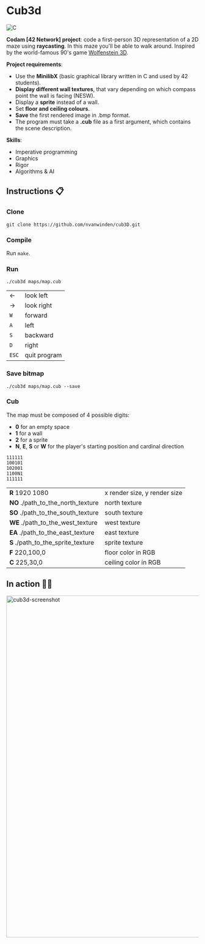 # Cub3d

![C](https://img.shields.io/badge/c-%2300599C.svg?style=for-the-badge&logo=c&logoColor=white)

**Codam [42 Network] project**: code a first-person 3D representation of a 2D maze using **raycasting**. In this maze you'll be able to walk around. Inspired by the world-famous 90's game [Wolfenstein 3D](http://users.atw.hu/wolf3d/).

__Project requirements__:

- Use the **MinilibX** (basic graphical library written in C and used by 42 students).
- **Display different wall textures**, that vary depending on which compass point the wall is facing (NESW).
- Display a **sprite** instead of a wall.
- Set **floor and ceiling colours**.
- **Save** the first rendered image in .bmp format.
- The program must take a **.cub** file as a first argument, which contains the scene description.

__Skills__:

- Imperative programming
- Graphics
- Rigor
- Algorithms & AI

## Instructions :clipboard:

### Clone

`git clone https://github.com/nvanwinden/cub3D.git`

### Compile

Run `make`.

### Run

`./cub3d maps/map.cub`

|  |  |
|--|--|
|&#8592; | look left |
|&#8594; | look right |
| `W` | forward |
| `A` | left |
| `S` | backward |
| `D` | right |
| `ESC` | quit program |

### Save bitmap

`./cub3d maps/map.cub --save`

### Cub

The map must be composed of 4 possible digits:

- **0** for an empty space
- **1** for a wall
- **2** for a sprite
- **N**, **E**, **S** or **W** for the player's starting position and cardinal direction

```
111111
100101
102001
1100N1
111111
```

|  |  |
|--|--|
| **R** 1920 1080 | x render size, y render size |
| **NO** ./path_to_the_north_texture | north texture |
| **SO** ./path_to_the_south_texture | south texture |
| **WE** ./path_to_the_west_texture | west texture |
| **EA** ./path_to_the_east_texture | east texture |
| **S** ./path_to_the_sprite_texture | sprite texture |
| **F** 220,100,0 | floor color in RGB |
| **C** 225,30,0 | ceiling color in RGB |

## In action :surfing_man:

<img width="894" alt="cub3d-screenshot" src="https://user-images.githubusercontent.com/58479085/205441804-44ec8706-841f-41a4-9338-89f32a255aa1.png">


